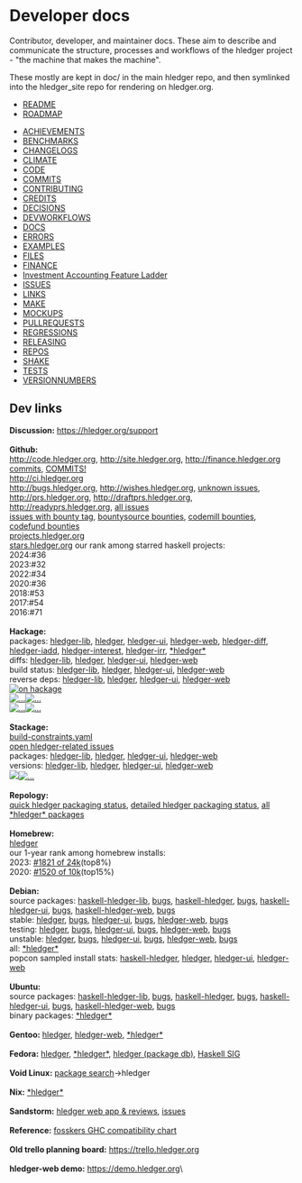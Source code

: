 # Developer docs

Contributor, developer, and maintainer docs.
These aim to describe and communicate the structure, processes and
workflows of the hledger project - "the machine that makes the machine".

These mostly are kept in doc/ in the main hledger repo,
and then symlinked into the hledger_site repo for rendering on hledger.org.

- [README](dev-README.md)
- [ROADMAP](ROADMAP.md)
<!-- - [TODO](TODO.md) -->
- [ACHIEVEMENTS](ACHIEVEMENTS.md)
- [BENCHMARKS](BENCHMARKS.md)
- [CHANGELOGS](CHANGELOGS.md)
- [CLIMATE](CLIMATE.md)
- [CODE](CODE.md)
- [COMMITS](COMMITS.md)
- [CONTRIBUTING](CONTRIBUTING.md)
- [CREDITS](CREDITS.md)
- [DECISIONS](DECISIONS.md)
- [DEVWORKFLOWS](DEVWORKFLOWS.md)
- [DOCS](DOCS.md)
- [ERRORS](ERRORS.md)
- [EXAMPLES](EXAMPLES.md)
- [FILES](FILES.md)
- [FINANCE](FINANCE.md)
- [Investment Accounting Feature Ladder](investment-accounting-features.md)
- [ISSUES](ISSUES.md)
- [LINKS](LINKS.md)
- [MAKE](MAKE.md)
- [MOCKUPS](MOCKUPS.md)
- [PULLREQUESTS](PULLREQUESTS.md)
- [REGRESSIONS](REGRESSIONS.md)
- [RELEASING](RELEASING.md)
- [REPOS](REPOS.md)
- [SHAKE](SHAKE.md)
- [TESTS](TESTS.md)
- [VERSIONNUMBERS](VERSIONNUMBERS.md)

## Dev links

**Discussion:**
<https://hledger.org/support>\
\
**Github:**\
<http://code.hledger.org>,
<http://site.hledger.org>,
<http://finance.hledger.org>\
[commits](https://github.com/simonmichael/hledger/commits),
[COMMITS!](https://starlogs.net/#simonmichael/hledger)\
<http://ci.hledger.org>\
<http://bugs.hledger.org>,
<http://wishes.hledger.org>,
[unknown issues](https://github.com/simonmichael/hledger/issues?utf8=✓&q=is%3Aissue%20is%3Aopen%20-label%3A%22A%20BUG%22%20-label%3A%22A%20WISH%22%20),
<http://prs.hledger.org>,
<http://draftprs.hledger.org>,
<http://readyprs.hledger.org>,
[all issues](https://github.com/simonmichael/hledger/issues?q=)\
[issues with bounty tag](https://github.com/simonmichael/hledger/issues?q=label:bounty),
[bountysource bounties](https://github.com/simonmichael/hledger/issues?q=%22Add%20to%20the%20bounty%20at%20Bountysource%22%20OR%20%22claim%20the%20bounty%20on%20Bountysource%22%20OR%20%22bounty%20on%20this%20issue%20has%20been%20claimed%20at%20Bountysource%22%20),
[codemill bounties](https://github.com/simonmichael/hledger/issues?q=codemill),
[codefund bounties](https://github.com/simonmichael/hledger/issues?utf8=✓&q=codefund)\
[projects.hledger.org](http://projects.hledger.org)\
[stars.hledger.org](http://stars.hledger.org) our rank among starred haskell projects:\
2024:#36\
2023:#32\
2022:#34\
2020:#36\
2018:#53\
2017:#54\
2016:#71\
\
**Hackage:**\
packages:
[hledger-lib](https://hackage.haskell.org/package/hledger-lib),
[hledger](https://hackage.haskell.org/package/hledger),
[hledger-ui](https://hackage.haskell.org/package/hledger-ui),
[hledger-web](https://hackage.haskell.org/package/hledger-web),
[hledger-diff](https://hackage.haskell.org/package/hledger-diff),
[hledger-iadd](https://hackage.haskell.org/package/hledger-iadd),
[hledger-interest](https://hackage.haskell.org/package/hledger-interest),
[hledger-irr](https://hackage.haskell.org/package/hledger-irr),
[\*hledger\*](https://hackage.haskell.org/packages/search?terms=hledger)\
diffs:
[hledger-lib](https://hdiff.luite.com/cgit/hledger-lib/diff),
[hledger](https://hdiff.luite.com/cgit/hledger/diff),
[hledger-ui](https://hdiff.luite.com/cgit/hledger-ui/diff),
[hledger-web](https://hdiff.luite.com/cgit/hledger-web/diff)\
build status:
[hledger-lib](https://matrix.hackage.haskell.org/package/hledger-lib),
[hledger](https://matrix.hackage.haskell.org/package/hledger),
[hledger-ui](https://matrix.hackage.haskell.org/package/hledger-ui),
[hledger-web](https://matrix.hackage.haskell.org/package/hledger-web)\
reverse deps:
[hledger-lib](https://packdeps.haskellers.com/reverse/hledger-lib),
[hledger](https://packdeps.haskellers.com/reverse/hledger),
[hledger-ui](https://packdeps.haskellers.com/reverse/hledger-ui),
[hledger-web](https://packdeps.haskellers.com/reverse/hledger-web)\
[![on hackage](https://img.shields.io/hackage/v/hledger.svg?label=hackage&colorB=green)](https://hackage.haskell.org/package/hledger)\
[![...](https://img.shields.io/hackage-deps/v/hledger-lib.svg?label=hledger-lib+bounds)](https://packdeps.haskellers.com/feed?needle=hledger-lib)[![...](https://img.shields.io/hackage-deps/v/hledger.svg?label=hledger+bounds)](https://packdeps.haskellers.com/feed?needle=hledger)\
[![...](https://img.shields.io/hackage-deps/v/hledger-ui.svg?label=hledger-ui+bounds)](https://packdeps.haskellers.com/feed?needle=hledger-ui)[![...](https://img.shields.io/hackage-deps/v/hledger-web.svg?label=hledger-web+bounds)](https://packdeps.haskellers.com/feed?needle=hledger-web)\
\
**Stackage:**\
[build-constraints.yaml](https://github.com/fpco/stackage/blob/master/build-constraints.yaml)\
[open hledger-related issues](https://github.com/fpco/stackage/search?q=hledger+is%3Aopen&type=Issues)\
packages:
[hledger-lib](https://www.stackage.org/package/hledger-lib),
[hledger](https://www.stackage.org/package/hledger),
[hledger-ui](https://www.stackage.org/package/hledger-ui),
[hledger-web](https://www.stackage.org/package/hledger-web)\
versions:
[hledger-lib](https://www.stackage.org/package/hledger-lib/snapshots),
[hledger](https://www.stackage.org/package/hledger/snapshots),
[hledger-ui](https://www.stackage.org/package/hledger-ui/snapshots),
[hledger-web](https://www.stackage.org/package/hledger-web/snapshots)\
[![](https://repology.org/badge/version-for-repo/stackage_lts/hledger.svg)](https://repology.org/metapackage/hledger)[![...](https://repology.org/badge/version-for-repo/stackage_nighly/hledger.svg)](https://repology.org/metapackage/hledger)\
\
**Repology:**\
[quick hledger packaging status](https://repology.org/metapackage/hledger/badges),
[detailed hledger packaging status](https://repology.org/project/hledger/versions),
[all \*hledger\* packages](https://repology.org/metapackages/?search=hledger)\
\
**Homebrew:**\
[hledger](https://formulae.brew.sh/formula/hledger)\
our 1-year rank among homebrew installs:\
2023: [#1821 of 24k](https://formulae.brew.sh/analytics/install-on-request/365d)(top8%)\
2020: [#1520 of 10k](https://formulae.brew.sh/analytics/install-on-request/365d)(top15%)\
\
**Debian:**\
source packages:
[haskell-hledger-lib](https://tracker.debian.org/pkg/haskell-hledger-lib),
[bugs](https://bugs.debian.org/cgi-bin/pkgreport.cgi?package=haskell-hledger-lib),
[haskell-hledger](https://tracker.debian.org/pkg/haskell-hledger),
[bugs](https://bugs.debian.org/cgi-bin/pkgreport.cgi?package=haskell-hledger),
[haskell-hledger-ui](https://tracker.debian.org/pkg/haskell-hledger-ui),
[bugs](https://bugs.debian.org/cgi-bin/pkgreport.cgi?package=haskell-hledger-ui),
[haskell-hledger-web](https://tracker.debian.org/pkg/haskell-hledger-web),
[bugs](https://bugs.debian.org/cgi-bin/pkgreport.cgi?package=haskell-hledger-web)\
stable:
[hledger](https://packages.debian.org/stable/hledger),
[bugs](https://bugs.debian.org/cgi-bin/pkgreport.cgi?package=hledger;dist=stable),
[hledger-ui](https://packages.debian.org/stable/hledger-ui),
[bugs](https://bugs.debian.org/cgi-bin/pkgreport.cgi?package=hledger-ui;dist=stable),
[hledger-web](https://packages.debian.org/stable/hledger-web),
[bugs](https://bugs.debian.org/cgi-bin/pkgreport.cgi?package=hledger-web;dist=stable)\
testing:
[hledger](https://packages.debian.org/testing/hledger),
[bugs](https://bugs.debian.org/cgi-bin/pkgreport.cgi?package=hledger;dist=testing),
[hledger-ui](https://packages.debian.org/testing/hledger-ui),
[bugs](https://bugs.debian.org/cgi-bin/pkgreport.cgi?package=hledger-ui;dist=testing),
[hledger-web](https://packages.debian.org/testing/hledger-web),
[bugs](https://bugs.debian.org/cgi-bin/pkgreport.cgi?package=hledger-web;dist=testing)\
unstable:
[hledger](https://packages.debian.org/unstable/hledger),
[bugs](https://bugs.debian.org/cgi-bin/pkgreport.cgi?package=hledger;dist=unstable),
[hledger-ui](https://packages.debian.org/unstable/hledger-ui),
[bugs](https://bugs.debian.org/cgi-bin/pkgreport.cgi?package=hledger-ui;dist=unstable),
[hledger-web](https://packages.debian.org/unstable/hledger-web),
[bugs](https://bugs.debian.org/cgi-bin/pkgreport.cgi?package=hledger-web;dist=unstable)\
all:
[\*hledger\*](https://packages.debian.org/search?searchon=names&keywords=hledger)\
popcon sampled install stats:
[haskell-hledger](https://qa.debian.org/popcon.php?packages=haskell-hledger),
[hledger](https://qa.debian.org/popcon.php?packages=hledger),
[hledger-ui](https://qa.debian.org/popcon-graph.php?packages=hledger-ui),
[hledger-web](https://qa.debian.org/popcon-graph.php?packages=hledger-web)\
\
**Ubuntu:**\
source packages:
[haskell-hledger-lib](https://launchpad.net/ubuntu/+source/haskell-hledger-lib),
[bugs](https://bugs.launchpad.net/ubuntu/+source/haskell-hledger-lib),
[haskell-hledger](https://launchpad.net/ubuntu/+source/haskell-hledger),
[bugs](https://bugs.launchpad.net/ubuntu/+source/haskell-hledger),
[haskell-hledger-ui](https://launchpad.net/ubuntu/+source/haskell-hledger-ui),
[bugs](https://bugs.launchpad.net/ubuntu/+source/haskell-hledger-ui),
[haskell-hledger-web](https://launchpad.net/ubuntu/+source/haskell-hledger-web),
[bugs](https://bugs.launchpad.net/ubuntu/+source/haskell-hledger-web)\
binary packages:
[\*hledger\*](https://packages.ubuntu.com/search?suite=all&searchon=names&keywords=hledger)\
\
**Gentoo:**
[hledger](https://gpo.zugaina.org/dev-haskell/hledger),
[hledger-web](https://gpo.zugaina.org/dev-haskell/hledger-web),
[\*hledger\*](https://gpo.zugaina.org/Search?search=hledger)\
\
**Fedora:**
[hledger](https://apps.fedoraproject.org/packages/hledger),
[\*hledger\*](https://apps.fedoraproject.org/packages/s/hledger),
[hledger (package db)](https://admin.fedoraproject.org/pkgdb/package/hledger/),
[Haskell SIG](https://fedoraproject.org/wiki/Haskell_SIG)\
\
**Void Linux:** [package search](https://voidlinux.org/packages/)->hledger\
\
**Nix:** [\*hledger\*](https://hydra.nixos.org/search?query=hledger)\
\
**Sandstorm:**
[hledger web app & reviews](https://apps.sandstorm.io/app/8x12h6p0x0nrzk73hfq6zh2jxtgyzzcty7qsatkg7jfg2mzw5n90),
[issues](https://github.com/simonmichael/hledger/issues?utf8=✓&q=label%3A%22platform%3A%20sandstorm%22%20)\
\
**Reference:** [fosskers GHC compatibility chart](https://www.fosskers.ca/en/blog/base)\
\
**Old trello planning board:** <https://trello.hledger.org>\
\
**hledger-web demo:** <https://demo.hledger.org>\


<!-- hledger GHCJS demo      <https://hledger.alhur.es> -->

<!--
hledger-api demo
[api-demo.hledger.org/api/v1/accounts](https://api-demo.hledger.org/api/v1/accounts),
[api-demo.hledger.org/swagger.json](https://api-demo.hledger.org/swagger.json),
[in swagger editor](https://editor2.swagger.io/#/?import=api-demo.hledger.org/swagger.json&no-proxy)\
[unfinished angular sample app](https://api-demo.hledger.org) ([code](https://github.com/simonmichael/hledger/tree/master/hledger-api/examples/angular))
-->

<!-- The Debian packages:
3 source:
haskell-hledger-lib
haskell-hledger
haskell-hledger-web
8 binary:
hledger
hledger-web
libghc-hledger-dev
libghc-hledger-doc
libghc-hledger-prof
libghc-hledger-lib-dev
libghc-hledger-lib-doc
libghc-hledger-lib-prof
-->
